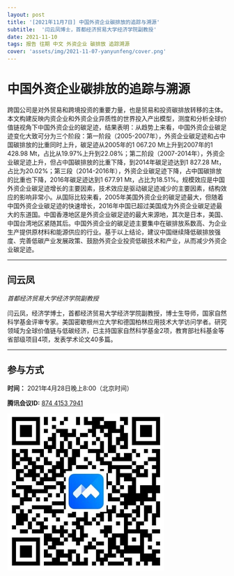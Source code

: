 ```yaml
---
layout: post
title: '[2021年11月7日] 中国外资企业碳排放的追踪与溯源'
subtitle:  '闫云凤博士，首都经济贸易大学经济学院副教授'
date: 2021-11-10
tags: 报告 往期 中文 外资企业 碳排放 追踪溯源
cover: 'assets/img/2021-11-07-yanyunfeng/cover.png'
---
```


# 中国外资企业碳排放的追踪与溯源

跨国公司是对外贸易和跨境投资的重要力量，也是贸易和投资碳排放转移的主体。本文构建反映内资企业和外资企业异质性的世界投入产出模型，测度和分析全球价值链视角下中国外资企业的碳足迹，结果表明：从趋势上来看，中国外资企业碳足迹变化大致可分为三个阶段：第一阶段（2005-2007年），外资企业碳足迹和占中国碳排放的比重同时上升，碳足迹从2005年的1 067.20 Mt上升到2007年的1 428.98 Mt，占比从19.97%上升到22.08%；第二阶段（2007-2014年），外资企业碳足迹上升，但占中国碳排放的比重下降，到2014年碳足迹达到1 827.28 Mt，占比为20.02%；第三段（2014-2016年），外资企业碳足迹下降，占中国碳排放的比重也下降，2016年碳足迹达到1 677.91 Mt，占比为18.51%。规模效应是中国外资企业碳足迹增长的主要因素，技术效应是驱动碳足迹减少的主要因素，结构效应的影响非常小。从国际比较来看，2005年美国外资企业的碳足迹最大，但随着中国外资企业碳足迹的快速增长，2016年中国已超过美国成为外资企业碳足迹最大的东道国。中国香港地区是外资企业碳足迹的最大来源地，其次是日本，美国、中国台湾地区紧随其后。中国外资企业的碳足迹主要集中在碳排放系数高、为企业生产提供原材料和能源供应的行业。基于以上结论，建议中国继续降低碳排放强度、完善低碳产业发展政策、鼓励外资企业投资低碳技术和产业，从而减少外资企业碳足迹。


----------

## 闫云凤

*首都经济贸易大学经济学院副教授*

闫云凤，经济学博士，首都经济贸易大学经济学院副教授，博士生导师，国家自然科学基金评审专家。美国密歇根州立大学和德国柏林应用技术大学访问学者。研究领域为全球价值链与低碳经济，已主持国家自然科学基金2项，教育部社科基金等省部级项目4项，发表学术论文40多篇。

-----------

##  参与方式

 **时间：** 2021年4月28日晚上8:00（北京时间）

 **腾讯会议ID:** [874 4153 7941](https://meeting.tencent.com/s/UIeb8Y3Vky8l)

 ![meeting link](/assets/img/2021-04-28-changdongfeng/link.jpeg)